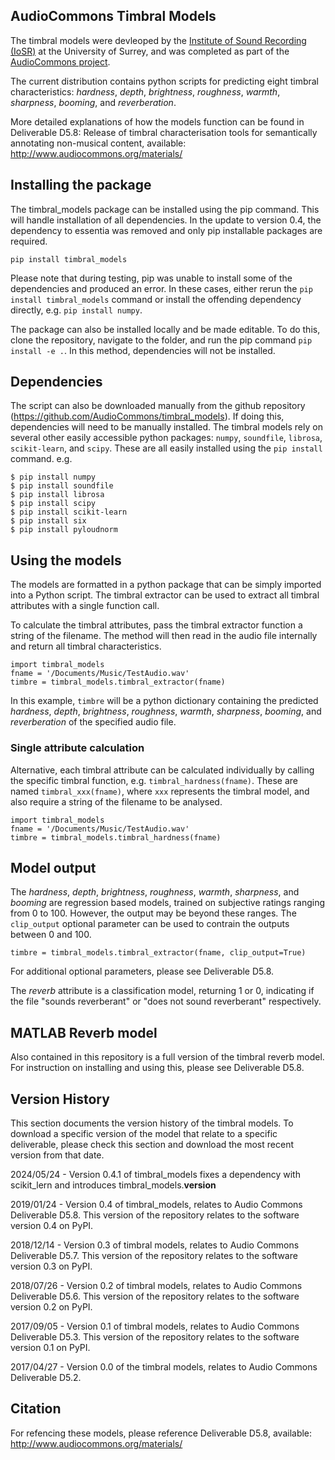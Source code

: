 ## AudioCommons Timbral Models
The timbral models were devleoped by the [Institute of Sound Recording (IoSR)](http://www.iosr.uk/AudioCommons/) at the University of Surrey, and was completed as part of the [AudioCommons project](https://www.audiocommons.org).

The current distribution contains python scripts for predicting eight timbral characteristics: *hardness*, *depth*, *brightness*, *roughness*, *warmth*, *sharpness*, *booming*, and *reverberation*.

More detailed explanations of how the models function can be found in Deliverable D5.8: Release of timbral characterisation tools for semantically annotating non-musical content, available: http://www.audiocommons.org/materials/


## Installing the package
The timbral_models package can be installed using the pip command.  This will handle installation of all dependencies.  In the update to version 0.4, the dependency to essentia was removed and only pip installable packages are required.
```
pip install timbral_models
```

Please note that during testing, pip was unable to install some of the dependencies and produced an error.  In these cases, either rerun the `pip install timbral_models` command or install the offending dependency directly, e.g. `pip install numpy`.

The package can also be installed locally and be made editable.  To do this, clone the repository, navigate to the folder, and run the pip command `pip install -e .`.  In this method, dependencies will not be installed.


## Dependencies
The script can also be downloaded manually from the github repository (https://github.com/AudioCommons/timbral_models).  If doing this, dependencies will need to be manually installed.  The timbral models rely on several other easily accessible python packages: `numpy`, `soundfile`, `librosa`, `scikit-learn`, and `scipy`.  These are all easily installed using the `pip install` command.  e.g.
```
$ pip install numpy
$ pip install soundfile
$ pip install librosa
$ pip install scipy
$ pip install scikit-learn
$ pip install six
$ pip install pyloudnorm
```


## Using the models
The models are formatted in a python package that can be simply imported into a Python script.
The timbral extractor can be used to extract all timbral attributes with a single function call.

To calculate the timbral attributes, pass the timbral extractor function a string of the filename.  The method will then read in the audio file internally and return all timbral characteristics.
```
import timbral_models
fname = '/Documents/Music/TestAudio.wav'
timbre = timbral_models.timbral_extractor(fname)
```
In this example, `timbre` will be a python dictionary containing the predicted *hardness*, *depth*, *brightness*, *roughness*, *warmth*, *sharpness*, *booming*, and *reverberation* of the specified audio file.


### Single attribute calculation

Alternative, each timbral attribute can be calculated individually by calling the specific timbral function, e.g. `timbral_hardness(fname)`.
These are named `timbral_xxx(fname)`, where `xxx` represents the timbral model, and also require a string of the filename to be analysed.
```
import timbral_models
fname = '/Documents/Music/TestAudio.wav'
timbre = timbral_models.timbral_hardness(fname)
```


## Model output
The *hardness*, *depth*, *brightness*, *roughness*, *warmth*, *sharpness*, and *booming* are regression based models, trained on subjective ratings ranging from 0 to 100.  However, the output may be beyond these ranges.
The `clip_output` optional parameter can be  used to contrain the outputs between 0 and 100.
```
timbre = timbral_models.timbral_extractor(fname, clip_output=True)
```
For additional optional parameters, please see Deliverable D5.8.

The *reverb* attribute is a classification model, returning 1 or 0, indicating if the file "sounds reverberant" or "does not sound reverberant" respectively.


## MATLAB Reverb model
Also contained in this repository is a full version of the timbral reverb model.  For instruction on installing and using this, please see Deliverable D5.8.

## Version History
This section documents the version history of the timbral models.  To download a specific version of the model that relate to a specific deliverable, please check this section and download the most recent version from that date.

2024/05/24 - Version 0.4.1 of timbral_models fixes a dependency with scikit_lern and introduces timbral_models.__version__

2019/01/24 - Version 0.4 of timbral_models, relates to Audio Commons Deliverable D5.8.  This version of the repository relates to the software version 0.4 on PyPI.

2018/12/14 - Version 0.3 of timbral models, relates to Audio Commons Deliverable D5.7. This version of the repository relates to the software version 0.3 on PyPI.

2018/07/26 - Version 0.2 of timbral models, relates to Audio Commons Deliverable D5.6.  This version of the repository relates to the software version 0.2 on PyPI.

2017/09/05 - Version 0.1 of timbral models, relates to Audio Commons Deliverable D5.3.  This version of the repository relates to the software version 0.1 on PyPI.

2017/04/27 - Version 0.0 of the timbral models, relates to Audio Commons Deliverable D5.2.


## Citation
For refencing these models, please reference Deliverable D5.8, available: http://www.audiocommons.org/materials/